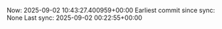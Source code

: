 Now: 2025-09-02 10:43:27.400959+00:00 Earliest commit since sync: None Last sync: 2025-09-02 00:22:55+00:00
